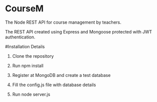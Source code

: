 # CourseM
The Node REST API for course management by teachers.  

The REST API created using Express and Mongoose protected with JWT authentication. 

#Installation Details

1. Clone the repository

2. Run npm install

3. Register at MongoDB and create a test database

4. Fill the config.js file with database details

5. Run node server.js
